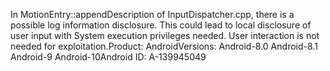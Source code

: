 In MotionEntry::appendDescription of InputDispatcher.cpp, there is a possible log information disclosure. This could lead to local disclosure of user input with System execution privileges needed. User interaction is not needed for exploitation.Product: AndroidVersions: Android-8.0 Android-8.1 Android-9 Android-10Android ID: A-139945049